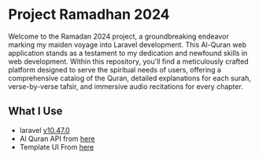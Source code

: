 # Project Ramadhan 2024 
Welcome to the Ramadan 2024 project, a groundbreaking endeavor marking my maiden voyage into Laravel development. This Al-Quran web application stands as a testament to my dedication and newfound skills in web development. Within this repository, you'll find a meticulously crafted platform designed to serve the spiritual needs of users, offering a comprehensive catalog of the Quran, detailed explanations for each surah, verse-by-verse tafsir, and immersive audio recitations for every chapter. 
## What I Use
- laravel [v10.47.0](https://laravel.com/)
- Al Quran API from [here](https://github.com/renomureza/quran-api-id)
- Template UI From [here](https://themewagon.com/themes/insertion-free-html5-bootstrap-4-musical-portfolio-website-template/)
